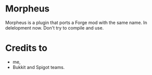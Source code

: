 # Morpheus

Morpheus is a plugin that ports a Forge mod with the same name. In delelopment now. Don't try to compile and use. 

# Credits to
* me, 
* Bukkit and Spigot teams.